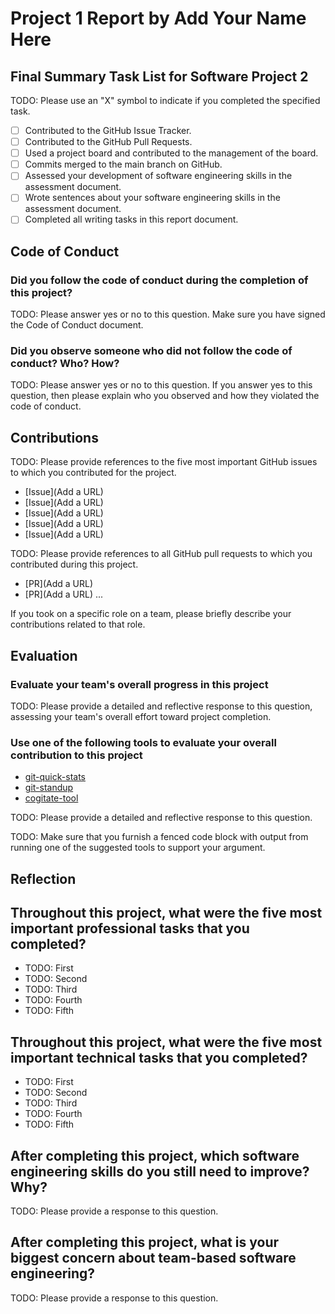 # Project 1 Report by Add Your Name Here

## Final Summary Task List for Software Project 2

TODO: Please use an "X" symbol to indicate if you completed the specified task.

- [ ] Contributed to the GitHub Issue Tracker.
- [ ] Contributed to the GitHub Pull Requests.
- [ ] Used a project board and contributed to the management of the board.
- [ ] Commits merged to the main branch on GitHub.
- [ ] Assessed your development of software engineering skills in the assessment document.
- [ ] Wrote sentences about your software engineering skills in the assessment document.
- [ ] Completed all writing tasks in this report document.

## Code of Conduct

### Did you follow the code of conduct during the completion of this project?

TODO: Please answer yes or no to this question. Make sure you have signed the Code of Conduct document.

### Did you observe someone who did not follow the code of conduct? Who? How?

TODO: Please answer yes or no to this question. If you answer yes to this question, then please explain who you observed and how they violated the code of conduct.

## Contributions

TODO: Please provide references to the five most important GitHub issues to which you contributed for the project.

- [Issue](Add a URL)
- [Issue](Add a URL)
- [Issue](Add a URL)
- [Issue](Add a URL)
- [Issue](Add a URL)

TODO: Please provide references to all GitHub pull requests to which you contributed during this project.

- [PR](Add a URL)
- [PR](Add a URL) ...

If you took on a specific role on a team, please briefly describe your contributions related to that role.

## Evaluation

### Evaluate your team's overall progress in this project

TODO: Please provide a detailed and reflective response to this question, assessing your team's overall effort toward project completion.

### Use one of the following tools to evaluate your overall contribution to this project

- [git-quick-stats](https://github.com/arzzen/git-quick-stats)
- [git-standup](https://github.com/kamranahmedse/git-standup)
- [cogitate-tool](https://github.com/GatorCogitate/cogitate_tool)

TODO: Please provide a detailed and reflective response to this question.

TODO: Make sure that you furnish a fenced code block with output from running one of the suggested tools to support your argument.

## Reflection

## Throughout this project, what were the five most important professional tasks that you completed?

- TODO: First
- TODO: Second
- TODO: Third
- TODO: Fourth
- TODO: Fifth

## Throughout this project, what were the five most important technical tasks that you completed?

- TODO: First
- TODO: Second
- TODO: Third
- TODO: Fourth
- TODO: Fifth

## After completing this project, which software engineering skills do you still need to improve? Why?

TODO: Please provide a response to this question.

## After completing this project, what is your biggest concern about team-based software engineering?

TODO: Please provide a response to this question.
